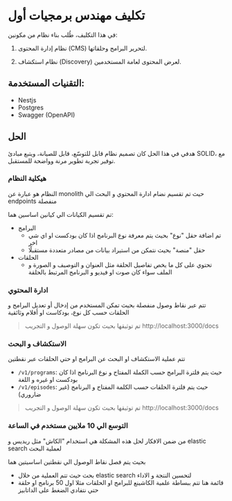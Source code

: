 # تكليف مهندس برمجيات أول

في هذا التكليف، طُلب بناء نظام من مكونين:

1. نظام إدارة المحتوى (CMS) لتحرير البرامج وحلقاتها.

2. نظام استكشاف (Discovery) لعرض المحتوى لعامة المستخدمين.

## التقنيات المستخدمة:

- Nestjs
- Postgres
- Swagger (OpenAPI)

## الحل

هدفي في هذا الحل كان تصميم نظام قابل للتوسّع، قابل للصيانة، ويتبع مبادئ SOLID، مع توفير تجربة تطوير مرنة وواضحة للمستقبل.

### هيكلية النظام

النظام هو عبارة عن monolith حيث تم تقسيم نضام ادارة المحتوي و البحث الي endpoints منفصلة

تم تقسيم الكيانات الي كيانين اساسين هما:

- البرامج
  - تم اضافة حقل "نوع" بحيث يتم معرفة نوع البرنامج اذا كان بودكست او اي شي اخر
  - حقل "منصة" بحيث نتمكن من استيراد بيانات من مصادر متعددة مستقبلًا
- الحلقات
  - تحتوي على كل ما يخص تفاصيل الحلقة مثل العنوان و التوصيف و الصورة و الملف سواء كان صوت او فيديو و البرنامج المرتبط بالحلقة

### ادارة المحتوي

تتم عبر نقاط وصول منفصلة بحيث تمكن المستخدم من إدخال أو تعديل البرامج و الحلقات حسب كل نوع، بودكاست او أفلام وثائقية

> تم توثيقها بحيث تكون سهلة الوصول و التجريب
> http://localhost:3000/docs

### الاستكشاف و البحث

تتم عملية الاستكشاف او البحث عن البرامج او حتي الحلقات عبر نقطتين

- `/v1/programs`: حيث يتم فلترة البرامج حسب الكملة المفتاح و نوع البرنامج اذا كان بودكست او غيره و اللغة
- `/v1/episodes`: حيث يتم فلترة الحلقات حسب الكلمة المفتاح و البرنامج (غير ضاروري)

> تم توثيقها بحيث تكون سهلة الوصول و التجريب
> http://localhost:3000/docs

### التوسع الي 10 ملايين مستخدم في الساعة
من ضمن الافكار لحل هذه المشكلة هي استخدام "الكاش" مثل ريديس
و elastic search لعملية البحث

بحيث يتم فصل نقاط الوصول الي نقطتين اساسيتين هما
* بحث
حيث تتم العملية من خلال elastic search لتحسين النتجة و الاداء
* قائمة
هنا تتم ببساطة علمية الكاشينع للبرامج او الحلقات مثلا اول 50 برنامج او حلقة حتي نتفادي الضغط على الداتابيز